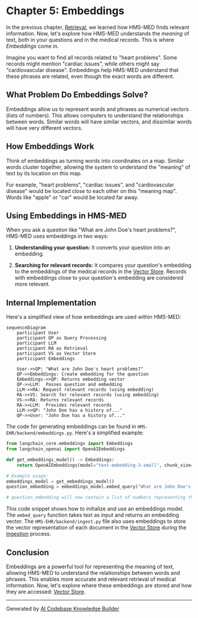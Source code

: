 # Chapter 5: Embeddings

In the previous chapter, [Retrieval](04_retrieval.md), we learned how HMS-MED finds relevant information. Now, let's explore how HMS-MED understands the *meaning* of text, both in your questions and in the medical records. This is where *Embeddings* come in.

Imagine you want to find all records related to "heart problems".  Some records might mention "cardiac issues", while others might say "cardiovascular disease".  Embeddings help HMS-MED understand that these phrases are related, even though the exact words are different.

## What Problem Do Embeddings Solve?

Embeddings allow us to represent words and phrases as numerical vectors (lists of numbers).  This allows computers to understand the relationships between words.  Similar words will have similar vectors, and dissimilar words will have very different vectors.

## How Embeddings Work

Think of embeddings as turning words into coordinates on a map.  Similar words cluster together, allowing the system to understand the "meaning" of text by its location on this map.

For example, "heart problems", "cardiac issues", and "cardiovascular disease" would be located close to each other on this "meaning map".  Words like "apple" or "car" would be located far away.

## Using Embeddings in HMS-MED

When you ask a question like "What are John Doe's heart problems?", HMS-MED uses embeddings in two ways:

1. **Understanding your question:**  It converts your question into an embedding.

2. **Searching for relevant records:** It compares your question's embedding to the embeddings of the medical records in the [Vector Store](06_vector_store.md). Records with embeddings close to your question's embedding are considered more relevant.

## Internal Implementation

Here's a simplified view of how embeddings are used within HMS-MED:

```mermaid
sequenceDiagram
    participant User
    participant QP as Query Processing
    participant LLM
    participant RA as Retrieval
    participant VS as Vector Store
    participant Embeddings

    User->>QP: "What are John Doe's heart problems?"
    QP->>Embeddings: Create embedding for the question
    Embeddings->>QP: Returns embedding vector
    QP->>LLM:  Passes question and embedding
    LLM->>RA: Request relevant records (using embedding)
    RA->>VS: Search for relevant records (using embedding)
    VS->>RA: Returns relevant records
    RA->>LLM:  Provides relevant records
    LLM->>QP: "John Doe has a history of..."
    QP->>User: "John Doe has a history of..."
```

The code for generating embeddings can be found in `HMS-EHR/backend/embeddings.py`.  Here's a simplified example:

```python
from langchain_core.embeddings import Embeddings
from langchain_openai import OpenAIEmbeddings

def get_embeddings_model() -> Embeddings:
    return OpenAIEmbeddings(model="text-embedding-3-small", chunk_size=200)

# Example usage:
embeddings_model = get_embeddings_model()
question_embedding = embeddings_model.embed_query("What are John Doe's heart problems?")

# question_embedding will now contain a list of numbers representing the question's meaning.
```

This code snippet shows how to initialize and use an embeddings model. The `embed_query` function takes text as input and returns an embedding vector.  The `HMS-EHR/backend/ingest.py` file also uses embeddings to store the vector representation of each document in the [Vector Store](06_vector_store.md) during the [Ingestion](07_ingestion.md) process.

## Conclusion

Embeddings are a powerful tool for representing the meaning of text, allowing HMS-MED to understand the relationships between words and phrases. This enables more accurate and relevant retrieval of medical information. Now, let's explore where these embeddings are stored and how they are accessed: [Vector Store](06_vector_store.md).


---

Generated by [AI Codebase Knowledge Builder](https://github.com/The-Pocket/Tutorial-Codebase-Knowledge)